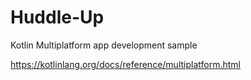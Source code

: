 # Huddle-Up
Kotlin Multiplatform app development sample

https://kotlinlang.org/docs/reference/multiplatform.html
